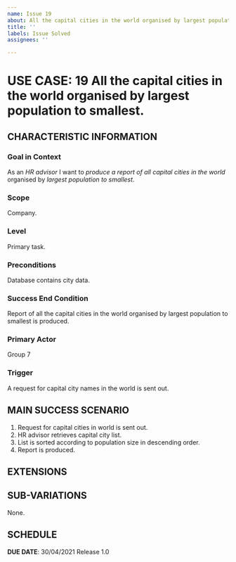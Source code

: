 ```yaml
---
name: Issue 19
about: All the capital cities in the world organised by largest population to smallest.
title: ''
labels: Issue Solved
assignees: ''

---
```


# USE CASE: 19 All the capital cities in the world organised by largest population to smallest.
## CHARACTERISTIC INFORMATION

### Goal in Context

As an *HR advisor* I want to *produce a report of all capital cities in the world* organised by *largest population to smallest*.

### Scope

Company.

### Level

Primary task.

### Preconditions

Database contains city data.

### Success End Condition

Report of all the capital cities in the world organised by largest population to smallest is produced.

### Primary Actor

Group 7

### Trigger

A request for capital city names in the world is sent out.

## MAIN SUCCESS SCENARIO

1. Request for capital cities in world is sent out.
2. HR advisor retrieves capital city list.
3. List is sorted according to population size in descending order.
4. Report is produced.

## EXTENSIONS

## SUB-VARIATIONS

None.

## SCHEDULE

**DUE DATE**: 30/04/2021
 Release 1.0
